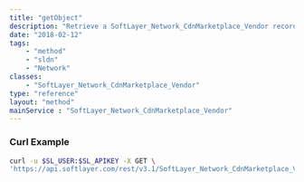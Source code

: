```yaml
---
title: "getObject"
description: "Retrieve a SoftLayer_Network_CdnMarketplace_Vendor record."
date: "2018-02-12"
tags:
    - "method"
    - "sldn"
    - "Network"
classes:
    - "SoftLayer_Network_CdnMarketplace_Vendor"
type: "reference"
layout: "method"
mainService : "SoftLayer_Network_CdnMarketplace_Vendor"
---
```


### Curl Example
```bash
curl -u $SL_USER:$SL_APIKEY -X GET \
'https://api.softlayer.com/rest/v3.1/SoftLayer_Network_CdnMarketplace_Vendor/{SoftLayer_Network_CdnMarketplace_VendorID}/getObject'
```
